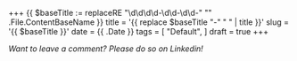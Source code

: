 +++
{{ $baseTitle := replaceRE "\\d\\d\\d\\d-\\d\\d-\\d\\d-" "" .File.ContentBaseName }}
title = '{{ replace $baseTitle "-" " " | title }}'
slug = '{{ $baseTitle }}'
date = {{ .Date }}
tags = [
    "Default",
]
draft = true
+++


*Want to leave a comment? Please do so on Linkedin!*
